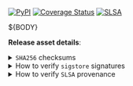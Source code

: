 [![PyPI](https://img.shields.io/badge/pypi-${GITHUB_REF_NAME}-green.svg)](https://pypi.org/project/pywemo/${GITHUB_REF_NAME}/) [![Coverage Status](https://coveralls.io/repos/github/${GITHUB_REPOSITORY}/badge.svg?branch=${GITHUB_REF_NAME})](https://coveralls.io/github/${GITHUB_REPOSITORY}?branch=${GITHUB_REF_NAME}) [![SLSA](https://slsa.dev/images/gh-badge-level3.svg)](https://slsa.dev/)

${BODY}

**Release asset details**:

<details id="sha256"><summary><code>SHA256</code> checksums</summary>

```
${SHA256SUM}
```

</details>

<details id="sigstore"><summary>How to verify <code>sigstore</code> signatures</summary>
<a href="https://www.sigstore.dev/">
  <picture>
    <source media="(prefers-color-scheme: dark)" srcset="https://raw.githubusercontent.com/sigstore/community/367eb1207779a8d92c80ffb05c5eb721bfd3b9ba/artwork/sigstore/horizontal/color%20reverse/sigstore_horizontal-colorreverse.svg">
    <source media="(prefers-color-scheme: light)" srcset="https://raw.githubusercontent.com/sigstore/community/367eb1207779a8d92c80ffb05c5eb721bfd3b9ba/artwork/sigstore/horizontal/color/sigstore_horizontal-color.svg">
    <img alt="Sigstore" src="https://raw.githubusercontent.com/sigstore/community/367eb1207779a8d92c80ffb05c5eb721bfd3b9ba/artwork/sigstore/horizontal/color/sigstore_horizontal-color.svg" width="150">
  </picture>
</a>

Visit [sigstore.dev](https://www.sigstore.dev/) to learn more about sigstore signing and verification.

Certificate identity:

```
https://github.com/${GITHUB_WORKFLOW_REF}
```

Verify with [`sigstore-python`](https://github.com/sigstore/sigstore-python/):

```bash
# Download the release wheel and .sigstore file.
wget https://github.com/${GITHUB_REPOSITORY}/releases/download/${GITHUB_REF_NAME}/pywemo-${GITHUB_REF_NAME}-py3-none-any.whl
wget https://github.com/${GITHUB_REPOSITORY}/releases/download/${GITHUB_REF_NAME}/pywemo-${GITHUB_REF_NAME}-py3-none-any.whl.sigstore

# Install sigstore: https://github.com/sigstore/sigstore-python#installation
python -m pip install sigstore

# Verify that the wheel was built from this release.
python -m sigstore verify github \
    --bundle pywemo-${GITHUB_REF_NAME}-py3-none-any.whl.sigstore \
    --cert-identity https://github.com/${GITHUB_WORKFLOW_REF} \
    --sha ${GITHUB_SHA} \
    pywemo-${GITHUB_REF_NAME}-py3-none-any.whl
```

</details>

<details id="SLSA"><summary>How to verify <code>SLSA</code> provenance</summary>
<a href="https://slsa.dev/">
  <picture>
    <source media="(prefers-color-scheme: dark)" srcset="https://raw.githubusercontent.com/slsa-framework/slsa/93cff4f95c07b095342ac256667594df038ad8d4/resources/assets/logo/horizontal/SVG/SLSA-logo-horizontal-white.svg">
    <source media="(prefers-color-scheme: light)" srcset="https://raw.githubusercontent.com/slsa-framework/slsa/93cff4f95c07b095342ac256667594df038ad8d4/resources/assets/logo/horizontal/SVG/SLSA-logo-horizontal-original.svg">
    <img alt="SLSA" src="https://raw.githubusercontent.com/slsa-framework/slsa/93cff4f95c07b095342ac256667594df038ad8d4/resources/assets/logo/horizontal/SVG/SLSA-logo-horizontal-original.svg" width="150">
  </picture>
</a>

Visit [slsa.dev](https://slsa.dev/) to learn more about generating and verifying software provenance with SLSA.

SLSA verifier installation instructions can be found at [github.com/slsa-framework/slsa-verifier#installation](https://github.com/slsa-framework/slsa-verifier#installation).

```bash
# Download the release wheel and .intoto.jsonl file.
wget https://github.com/${GITHUB_REPOSITORY}/releases/download/${GITHUB_REF_NAME}/pywemo-${GITHUB_REF_NAME}-py3-none-any.whl
wget https://github.com/${GITHUB_REPOSITORY}/releases/download/${GITHUB_REF_NAME}/pywemo-${GITHUB_REF_NAME}.intoto.jsonl

# Verify that the wheel was built from this release.
slsa-verifier verify-artifact \
    --provenance-path pywemo-${GITHUB_REF_NAME}.intoto.jsonl \
    --source-uri github.com/${GITHUB_REPOSITORY} \
    --source-tag ${GITHUB_REF_NAME} \
    pywemo-${GITHUB_REF_NAME}-py3-none-any.whl
```

</details>
